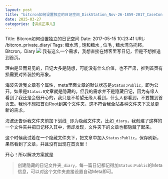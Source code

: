 ```yaml
---
layout: post
title: "bitcron如何设置独立的日记空间_DiskStation_Nov-26-1859-2017_CaseConflict"
date: 2025-03-27
categories: [讲点正事儿]
---
```


Title: Bitcron如何设置独立的日记空间
Date: 2017-05-15 10:23:41
URL: /bitcron_private_diary/
Tags: 糖水湾 , 饱和糖水 , 位毛 , 糖水湾乌托邦，Bitcron，Diary
![](http://img.weimao.me/2019-05-21-031804.png)
我有这么一个需求，我想直接在博客里写日记，但是不想推送到首页。

理由是显而易见的，日记大多是随想，可能没有什么价值，也不严肃，推到首页有损需要对外装腔的形象。

海波告诉我文章有个属性，meta里面文章的默认状态是`Status:Public`，即为公开。如果是`Status:0`文章就是隐藏的。但我的需求并不是隐藏日记，因为有缘人看到了我还是会很开心的，我只是不希望无缘人看到，什么人都看到，不要推到首页去。我也不想把首页Root到某个文件夹，这不符合我全站各种文件夹下文章更新的需求。

海波还告诉我文件夹前加下划线`_` 即为隐藏文件夹，比如`_diary`，我创建了这样的一个文件夹并把日记移入其中，但却发现，文件夹下的文章也都隐藏了起来。

这个时候我试着在一个隐藏文件夹下，把文章中加入`Status:Public`，保存刷新，果然看到了文章，并且没有出现在首页里！

开心！所以解决方案就是
>创建隐藏的日记文件夹`_diary`，每一篇日记都记得加`Status:Public`的Meta信息，可以对这个文件夹直接设置自动Meta即可。